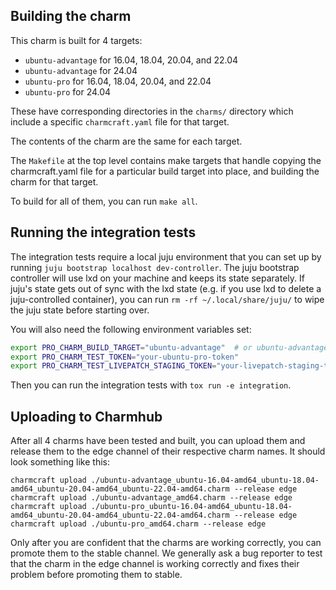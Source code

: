 ## Building the charm

This charm is built for 4 targets:

- `ubuntu-advantage` for 16.04, 18.04, 20.04, and 22.04
- `ubuntu-advantage` for 24.04
- `ubuntu-pro` for 16.04, 18.04, 20.04, and 22.04
- `ubuntu-pro` for 24.04

These have corresponding directories in the `charms/` directory which include a specific `charmcraft.yaml` file for that target.

The contents of the charm are the same for each target.

The `Makefile` at the top level contains make targets that handle copying the charmcraft.yaml file for a particular build target into place, and building the charm for that target.

To build for all of them, you can run `make all`.

## Running the integration tests

The integration tests require a local juju environment that you can set up by running `juju bootstrap localhost dev-controller`. The juju bootstrap controller will use lxd on your machine and keeps its state separately. If juju's state gets out of sync with the lxd state (e.g. if you use lxd to delete a juju-controlled container), you can run `rm -rf ~/.local/share/juju/` to wipe the juju state before starting over.

You will also need the following environment variables set:

```bash
export PRO_CHARM_BUILD_TARGET="ubuntu-advantage"  # or ubuntu-advantage_noble, ubuntu-pro, ubuntu-pro_noble
export PRO_CHARM_TEST_TOKEN="your-ubuntu-pro-token"
export PRO_CHARM_TEST_LIVEPATCH_STAGING_TOKEN="your-livepatch-staging-token"
```

Then you can run the integration tests with `tox run -e integration`.

## Uploading to Charmhub

After all 4 charms have been tested and built, you can upload them and release them to the edge channel of their respective charm names. It should look something like this:

```
charmcraft upload ./ubuntu-advantage_ubuntu-16.04-amd64_ubuntu-18.04-amd64_ubuntu-20.04-amd64_ubuntu-22.04-amd64.charm --release edge
charmcraft upload ./ubuntu-advantage_amd64.charm --release edge
charmcraft upload ./ubuntu-pro_ubuntu-16.04-amd64_ubuntu-18.04-amd64_ubuntu-20.04-amd64_ubuntu-22.04-amd64.charm --release edge
charmcraft upload ./ubuntu-pro_amd64.charm --release edge
```

Only after you are confident that the charms are working correctly, you can promote them to the stable channel. We generally ask a bug reporter to test that the charm in the edge channel is working correctly and fixes their problem before promoting them to stable.
